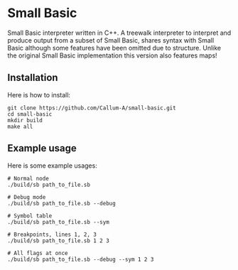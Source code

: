 # Small Basic

Small Basic interpreter written in C++.
A treewalk interpreter to interpret and produce output from a subset of Small Basic,
shares syntax with Small Basic although some features have been omitted due to structure.
Unlike the original Small Basic implementation this version also features maps!

## Installation

Here is how to install:

```shell
git clone https://github.com/Callum-A/small-basic.git
cd small-basic
mkdir build
make all
```

## Example usage
Here is some example usages:
```shell
# Normal node
./build/sb path_to_file.sb

# Debug mode
./build/sb path_to_file.sb --debug

# Symbol table
./build/sb path_to_file.sb --sym

# Breakpoints, lines 1, 2, 3
./build/sb path_to_file.sb 1 2 3

# All flags at once
./build/sb path_to_file.sb --debug --sym 1 2 3
```